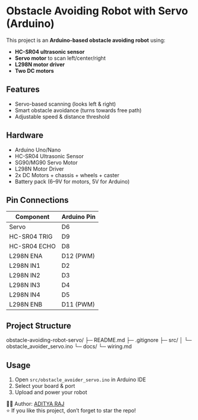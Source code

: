 # Obstacle Avoiding Robot with Servo (Arduino)

This project is an **Arduino-based obstacle avoiding robot** using:

- **HC-SR04 ultrasonic sensor**
- **Servo motor** to scan left/center/right
- **L298N motor driver**
- **Two DC motors**

## Features
- Servo-based scanning (looks left & right)
- Smart obstacle avoidance (turns towards free path)
- Adjustable speed & distance threshold

## Hardware
- Arduino Uno/Nano
- HC-SR04 Ultrasonic Sensor
- SG90/MG90 Servo Motor
- L298N Motor Driver
- 2x DC Motors + chassis + wheels + caster
- Battery pack (6–9V for motors, 5V for Arduino)

## Pin Connections
| Component | Arduino Pin |
|-----------|-------------|
| Servo     | D6 |
| HC-SR04 TRIG | D9 |
| HC-SR04 ECHO | D8 |
| L298N ENA | D12 (PWM) |
| L298N IN1 | D2 |
| L298N IN2 | D3 |
| L298N IN3 | D4 |
| L298N IN4 | D5 |
| L298N ENB | D11 (PWM) |

## Project Structure

obstacle-avoiding-robot-servo/
├─ README.md
├─ .gitignore
├─ src/
│ └─ obstacle_avoider_servo.ino
└─ docs/
└─ wiring.md    

## Usage
1. Open `src/obstacle_avoider_servo.ino` in Arduino IDE
2. Select your board & port
3. Upload and power your robot

👨‍💻 Author: [ADITYA RAJ](https://github.com/muddycode-tech)  
⭐ If you like this project, don’t forget to star the repo!

